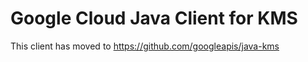 # Google Cloud Java Client for KMS
 
This client has moved to https://github.com/googleapis/java-kms